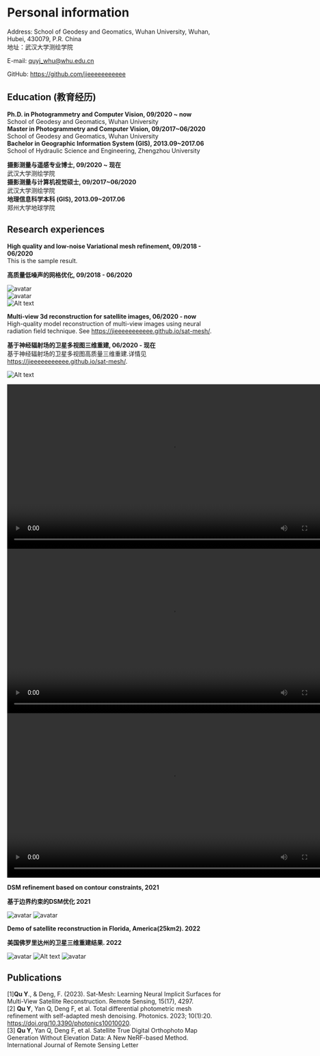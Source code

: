 # Personal information

Address: School of Geodesy and Geomatics, Wuhan University, Wuhan, Hubei, 430079, P.R. China  
地址：武汉大学测绘学院

E-mail: quyj_whu@whu.edu.cn   

GitHub: https://github.com/jieeeeeeeeeee  


## Education (教育经历)

**Ph.D. in Photogrammetry and Computer Vision, 09/2020 ~ now**   
School of Geodesy and Geomatics, Wuhan University  
**Master in Photogrammetry and Computer Vision, 09/2017~06/2020**  
School of Geodesy and Geomatics, Wuhan University  
**Bachelor in Geographic Information System (GIS), 2013.09~2017.06**  
School of Hydraulic Science and Engineering, Zhengzhou University  



**摄影测量与遥感专业博士, 09/2020 ~ 现在**   
武汉大学测绘学院   
**摄影测量与计算机视觉硕士, 09/2017~06/2020**  
武汉大学测绘学院   
**地理信息科学本科 (GIS), 2013.09~2017.06**  
郑州大学地球学院



## Research experiences 


**High quality and low-noise Variational mesh refinement, 09/2018 - 06/2020**   
This is the sample result.  

**高质量低噪声的网格优化, 09/2018 - 06/2020**   
 

![avatar](03.PNG)  
![avatar](04.PNG)  
![Alt text](image-1.png)



**Multi-view 3d reconstruction for satellite images, 06/2020 - now**   
High-quality model reconstruction of multi-view images using neural radiation field technique. See https://jieeeeeeeeeee.github.io/sat-mesh/.

**基于神经辐射场的卫星多视图三维重建, 06/2020 - 现在**   
基于神经辐射场的卫星多视图高质量三维重建.详情见 https://jieeeeeeeeeee.github.io/sat-mesh/.


![Alt text](20230910-085459.jpg)  

<video src="20230910-085644.mp4" controls title="Title" width="768"></video>
<video src="20230910-085506.mp4" controls title="Title" width="768"></video>
<video src="20230910-085211.mp4" controls title="Title" width="768"></video>

  
**DSM refinement based on contour constraints, 2021** 

**基于边界约束的DSM优化 2021** 

![avatar](07.PNG)
![avatar](08.PNG)

**Demo of satellite reconstruction in Florida, America(25km2). 2022** 

**美国佛罗里达州的卫星三维重建结果. 2022** 

![avatar](09.png)
![Alt text](14-1.png)
![avatar](10.png)

## Publications
[1]**Qu Y**., & Deng, F. (2023). Sat-Mesh: Learning Neural Implicit Surfaces for Multi-View Satellite Reconstruction. Remote Sensing, 15(17), 4297.   
[2] **Qu Y**, Yan Q, Deng F, et al. Total differential photometric mesh refinement with self-adapted mesh denoising. Photonics. 2023; 10(1):20. https://doi.org/10.3390/photonics10010020.   
[3] **Qu Y**, Yan Q, Deng F, et al. Satellite True Digital Orthophoto Map Generation Without Elevation Data: A New NeRF-based Method. International Journal of Remote Sensing Letter 